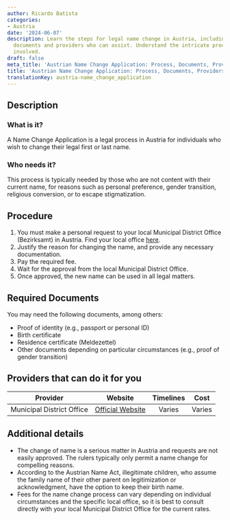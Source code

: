 ```yaml
---
author: Ricardo Batista
categories:
- Austria
date: '2024-06-07'
description: Learn the steps for legal name change in Austria, including required
  documents and providers who can assist. Understand the intricate process and fees
  involved.
draft: false
meta_title: 'Austrian Name Change Application: Process, Documents, Providers'
title: 'Austrian Name Change Application: Process, Documents, Providers'
translationKey: austria-name_change_application
---
```


## Description
### What is it?
A Name Change Application is a legal process in Austria for individuals who wish to change their legal first or last name. 

### Who needs it?
This process is typically needed by those who are not content with their current name, for reasons such as personal preference, gender transition, religious conversion, or to escape stigmatization. 

## Procedure
1. You must make a personal request to your local Municipal District Office (Bezirksamt) in Austria. Find your local office [here](https://www.oesterreich.gv.at/public.html).
2. Justify the reason for changing the name, and provide any necessary documentation.
3. Pay the required fee.
4. Wait for the approval from the local Municipal District Office.
5. Once approved, the new name can be used in all legal matters.

## Required Documents
You may need the following documents, among others:
- Proof of identity (e.g., passport or personal ID)
- Birth certificate
- Residence certificate (Meldezettel)
- Other documents depending on particular circumstances (e.g., proof of gender transition)

## Providers that can do it for you

| Provider        |     Website     |     Timelines    |       Cost      |
| --------------- | --------------- |  :-------------: | :-------------: |
| Municipal District Office      |  [Official Website](https://www.oesterreich.gv.at/public.html)       |      Varies      |        Varies       |

## Additional details
- The change of name is a serious matter in Austria and requests are not easily approved. The rulers typically only permit a name change for compelling reasons.
- According to the Austrian Name Act, illegitimate children, who assume the family name of their other parent on legitimization or acknowledgment, have the option to keep their birth name.
- Fees for the name change process can vary depending on individual circumstances and the specific local office, so it is best to consult directly with your local Municipal District Office for the current rates.